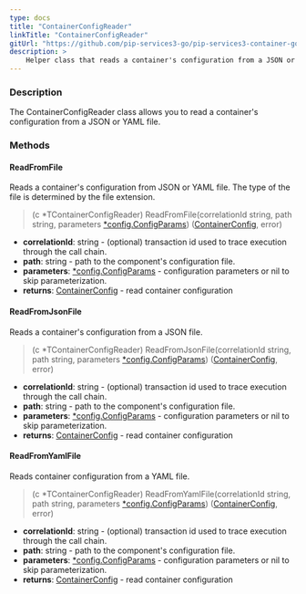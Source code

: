 ```yaml
---
type: docs
title: "ContainerConfigReader"
linkTitle: "ContainerConfigReader"
gitUrl: "https://github.com/pip-services3-go/pip-services3-container-go"
description: >
    Helper class that reads a container's configuration from a JSON or YAML file.
---
```


### Description

The ContainerConfigReader class allows you to read a container's configuration from a JSON or YAML file.

### Methods

#### ReadFromFile
Reads a container's configuration from JSON or YAML file.
The type of the file is determined by the file extension.

> (c *TContainerConfigReader) ReadFromFile(correlationId string, path string, parameters [*config.ConfigParams](../../../commons/config/config_params)) ([ContainerConfig](../container_config), error)

- **correlationId**: string - (optional) transaction id used to trace execution through the call chain.
- **path**: string - path to the component's configuration file.
- **parameters**: [*config.ConfigParams](../../../commons/config/config_params) - configuration parameters or nil to skip parameterization.
- **returns**: [ContainerConfig](../container_config) - read container configuration


#### ReadFromJsonFile
Reads a container's configuration from a JSON file.

> (c *TContainerConfigReader) ReadFromJsonFile(correlationId string, path string, parameters [*config.ConfigParams](../../../commons/config/config_params)) ([ContainerConfig](../container_config), error)

- **correlationId**: string - (optional) transaction id used to trace execution through the call chain.
- **path**: string - path to the component's configuration file.
- **parameters**: [*config.ConfigParams](../../../commons/config/config_params) - configuration parameters or nil to skip parameterization.
- **returns**: [ContainerConfig](../container_config) - read container configuration


#### ReadFromYamlFile
Reads container configuration from a YAML file.

> (c *TContainerConfigReader) ReadFromYamlFile(correlationId string, path string, parameters [*config.ConfigParams](../../../commons/config/config_params)) ([ContainerConfig](../container_config), error)

- **correlationId**: string - (optional) transaction id used to trace execution through the call chain.
- **path**: string - path to the component's configuration file.
- **parameters**: [*config.ConfigParams](../../../commons/config/config_params) - configuration parameters or nil to skip parameterization.
- **returns**: [ContainerConfig](../container_config) - read container configuration
